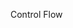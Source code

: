 <span id="title">Control Flow</span>

<div id="body">

<include src="branching/unit-inParent-asPanel.md" boilerplate />
<include src="methods/unit-inParent-asPanel.md" boilerplate />
<include src="loops/unit-inParent-asPanel.md" boilerplate />

</div>